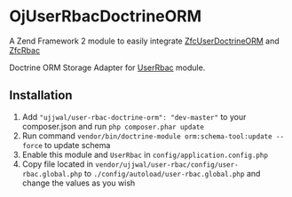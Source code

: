 OjUserRbacDoctrineORM
=====================

A Zend Framework 2 module to easily integrate [ZfcUserDoctrineORM](https://github.com/ZF-Commons/ZfcUserDoctrineORM) and [ZfcRbac]()

Doctrine ORM Storage Adapter for [UserRbac](https://github.com/ojhaujjwal/UserRbac) module.

## Installation
1. Add `"ujjwal/user-rbac-doctrine-orm": "dev-master"` to your composer.json and run `php composer.phar update`
2. Run command `vendor/bin/doctrine-module orm:schema-tool:update --force` to update schema
4. Enable this module and `UserRbac` in `config/application.config.php`
5. Copy file located in `vendor/ujjwal/user-rbac/config/user-rbac.global.php` to `./config/autoload/user-rbac.global.php` and change the values as you wish
